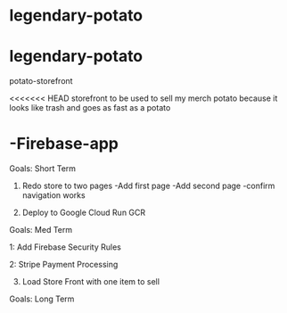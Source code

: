 # legendary-potato
# legendary-potato
potato-storefront

<<<<<<< HEAD
storefront to be used to sell my merch
potato because it looks like trash and goes as fast as a potato

-Firebase-app
=======

Goals: Short Term 

1. Redo store to two pages
-Add first page
-Add second page
-confirm navigation works

2. Deploy to Google Cloud Run GCR


Goals: Med Term 

1: Add Firebase Security Rules

2: Stripe Payment Processing

3. Load Store Front with one item to sell

Goals: Long Term 
